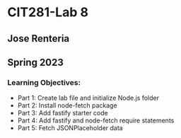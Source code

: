 # CIT281-Lab 8
## Jose Renteria
## Spring 2023

### Learning Objectives:
- Part 1: Create lab file and initialize Node.js folder
- Part 2: Install node-fetch package
- Part 3: Add fastify starter code
- Part 4: Add fastify and node-fetch require statements
- Part 5: Fetch JSONPlaceholder data
